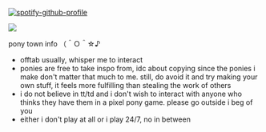 [![spotify-github-profile](https://spotify-github-profile.kittinanx.com/api/view?uid=31juwpv3sapxzgmufghrara3klv4&cover_image=true&theme=novatorem&show_offline=false&background_color=ffffff&interchange=false&bar_color=76bb40&bar_color_cover=false)](https://github.com/kittinan/spotify-github-profile)

![](https://komarev.com/ghpvc/?username=europeangayporn&color=green&style=plastic)

pony town info （＾Ｏ＾☆♪
- offtab usually, whisper me to interact
- ponies are free to take inspo from, idc about copying since the ponies i make don't matter that much to me. still, do avoid it and try making your own stuff, it feels more fulfilling than stealing the work of others
- i do not believe in tt/td and i don't wish to interact with anyone who thinks they have them in a pixel pony game. please go outside i beg of you
- either i don't play at all or i play 24/7, no in between
